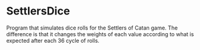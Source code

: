 # SettlersDice
Program that simulates dice rolls for the Settlers of Catan game. The difference is that it changes the weights of each value according to what is expected after each 36 cycle of rolls.
